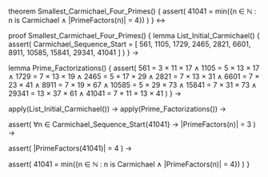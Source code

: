 theorem Smallest_Carmichael_Four_Primes() {
  assert(
    41041 = min({n ∈ ℕ : n is Carmichael ∧ |PrimeFactors(n)| = 4})
  )
} ↔

proof Smallest_Carmichael_Four_Primes() {
  lemma List_Initial_Carmichael() {
    assert(
      Carmichael_Sequence_Start = [
        561, 1105, 1729, 2465, 2821, 6601, 8911, 10585, 15841, 29341, 41041
      ]
    )
  } →
  
  lemma Prime_Factorizations() {
    assert(
      561 = 3 × 11 × 17 ∧
      1105 = 5 × 13 × 17 ∧
      1729 = 7 × 13 × 19 ∧
      2465 = 5 × 17 × 29 ∧
      2821 = 7 × 13 × 31 ∧
      6601 = 7 × 23 × 41 ∧
      8911 = 7 × 19 × 67 ∧
      10585 = 5 × 29 × 73 ∧
      15841 = 7 × 31 × 73 ∧
      29341 = 13 × 37 × 61 ∧
      41041 = 7 × 11 × 13 × 41
    )
  } →
  
  apply(List_Initial_Carmichael()) →
  apply(Prime_Factorizations()) →
  
  assert(
    ∀n ∈ Carmichael_Sequence_Start\{41041} →
    |PrimeFactors(n)| = 3
  ) →
  
  assert(
    |PrimeFactors(41041)| = 4
  ) →
  
  assert(
    41041 = min({n ∈ ℕ : n is Carmichael ∧ |PrimeFactors(n)| = 4})
  )
}